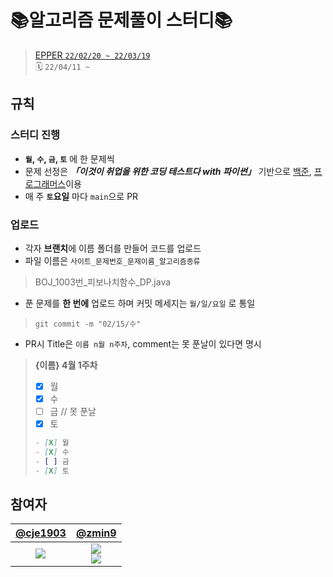 # 📚알고리즘 문제풀이 스터디📚

> [EPPER `22/02/20 ~ 22/03/19`](https://github.com/zmin9/Algorithm-problem-solving/tree/epper-18th)<br>
> 🗓 `22/04/11 ~`

## 규칙

### 스터디 진행

* **`월`, `수`, `금`, `토`** 에 한 문제씩
* 문제 선정은 _**「이것이 취업을 위한 코딩 테스트다 with 파이썬」**_ 기반으로 [백준](https://www.acmicpc.net/), [프로그래머스](https://programmers.co.kr/learn/challenges)이용
* 매 주 **`토`요일** 마다 `main`으로 PR

### 업로드
* 각자 **브랜치**에 이름 폴더를 만들어 코드를 업로드
* 파일 이름은 `사이트_문제번호_문제이름_알고리즘종류`
> BOJ_1003번_피보나치함수_DP.java
* 푼 문제를 **한 번에** 업로드 하며 커밋 메세지는 `월/일/요일` 로 통일
> ```git
> git commit -m "02/15/수"
> ```
* PR시 Title은 `이름 n월 n주차`, comment는 못 푼날이 있다면 명시
> **{이름} 4월 1주차**
> - [X] 월 
> - [X] 수
> - [ ] 금  // 못 푼날
> - [X] 토
> ```md
> - [X] 월 
> - [X] 수
> - [ ] 금
> - [X] 토
> ```


## 참여자

|[@cje1903](https://github.com/cje1903)|[@zmin9](https://github.com/zmin9)|
|:------:|:------:|
|<img src="https://img.shields.io/badge/Python-3776AB?style=flat-square&logo=python&logoColor=white"/>|<img src="https://img.shields.io/badge/C++-00599C?style=flat-square&logo=cplusplus&logoColor=white"/><br/><img src="https://img.shields.io/badge/JavaScript-F7DF1E?style=flat-square&logo=javascript&logoColor=black"/>|
